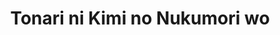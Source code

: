 --- 
title: "Tonari ni Kimi no Nukumori wo"
publishdate: "2019-5-2T16:48:46+02:00"
src: "https://365manga.net/manga/tonari-ni-kimi-no-nukumori-wo"
image: "https://data.365manga.net/images/thumbnails/19520-tonari-ni-kimi-no-nukumori-wo.jpg"
description: "1-2) Feel Your Warmth Beside Me It's about Michihiro who grieves after his dog's death. But then one day a guy who claims to be his dead dog appears. Who is he and why does he know every little thing about Michihiro? 3) Our World Matsuya and Tsuge have just started dating and are having problems in the bedroom. Matsuya is worried about their compatibility. 4) Drop of First Love…"
---
